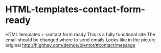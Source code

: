 # HTML-templates-contact-form-ready
HTML templates + contact form ready
This is a fully functional site
The email should be changed where to send emails
Looks like in the picture
original 
<a hfer="http://highhay.com/demos/bientot/#contact/message">http://highhay.com/demos/bientot/#contact/message</a>
<img src="https://postimg.org/image/414b8mz83/" alt="">
